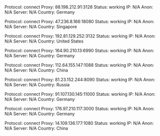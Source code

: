 Protocol: connect
Proxy: 88.198.212.91:3128
Status: working
IP: N/A
Anon: N/A
Server: N/A
Country: Germany

Protocol: connect
Proxy: 47.236.8.166:18080
Status: working
IP: N/A
Anon: N/A
Server: N/A
Country: Singapore

Protocol: connect
Proxy: 192.81.129.252:3132
Status: working
IP: N/A
Anon: N/A
Server: N/A
Country: United States

Protocol: connect
Proxy: 164.90.210.13:6990
Status: working
IP: N/A
Anon: N/A
Server: N/A
Country: Germany

Protocol: connect
Proxy: 112.64.155.147:1088
Status: working
IP: N/A
Anon: N/A
Server: N/A
Country: China

Protocol: connect
Proxy: 81.23.152.244:8090
Status: working
IP: N/A
Anon: N/A
Server: N/A
Country: Russia

Protocol: connect
Proxy: 91.107.130.145:11000
Status: working
IP: N/A
Anon: N/A
Server: N/A
Country: Germany

Protocol: connect
Proxy: 176.97.210.117:3000
Status: working
IP: N/A
Anon: N/A
Server: N/A
Country: Germany

Protocol: connect
Proxy: 14.109.136.177:1080
Status: working
IP: N/A
Anon: N/A
Server: N/A
Country: China

